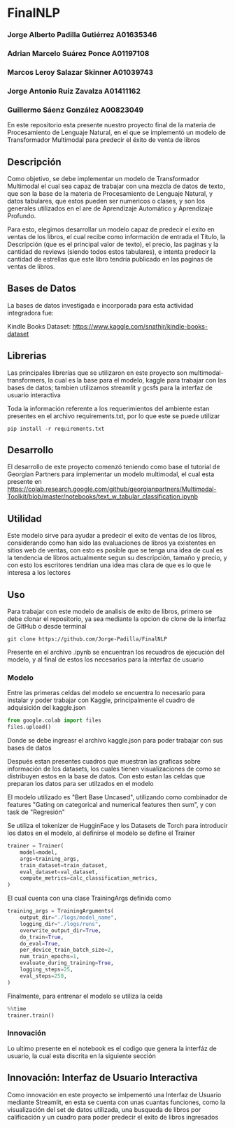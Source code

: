 # FinalNLP

### Jorge Alberto Padilla Gutiérrez  A01635346
### Adrian Marcelo Suárez Ponce      A01197108
### Marcos Leroy Salazar Skinner     A01039743
### Jorge Antonio Ruiz Zavalza       A01411162
### Guillermo Sáenz González         A00823049

En este repositorio esta presente nuestro proyecto final de la materia de Procesamiento de Lenguaje Natural, en el que se implementó un modelo de Transformador Multimodal para predecir el éxito de venta de libros

## Descripción

Como objetivo, se debe implementar un modelo de Transformador Multimodal el cual sea capaz de trabajar con una mezcla de datos de texto, que son la base de la materia de Procesamiento de Lenguaje Natural, y datos tabulares, que estos pueden ser numericos o clases, y son los generales utilizados en el are de Aprendizaje Automático y Aprendizaje Profundo.

Para esto, elegimos desarrollar un modelo capaz de predecir el exito en ventas de los libros, el cual recibe como información de entrada el Título, la Descripción (que es el principal valor de texto), el precio, las paginas y la cantidad de reviews (siendo todos estos tabulares), e intenta predecir la cantidad de estrellas que este libro tendría publicado en las paginas de ventas de libros.

## Bases de Datos

La bases de datos investigada e incorporada para esta actividad integradora fue:

Kindle Books Dataset:
https://www.kaggle.com/snathjr/kindle-books-dataset

## Librerias

Las principales librerías que se utilizaron en este proyecto son multimodal-transformers, la cual es la base para el modelo, kaggle para trabajar con las bases de datos; tambien utilizamos streamlit y gcsfs para la interfaz de usuario interactiva

Toda la información referente a los requerimientos del ambiente estan presentes en el archivo requirements.txt, por lo que este se puede utilizar

```shell
pip install -r requirements.txt
```

## Desarrollo

El desarrollo de este proyecto comenzó teniendo como base el tutorial de Georgian Partners para implementar un modelo multimodal, el cual esta presente en https://colab.research.google.com/github/georgianpartners/Multimodal-Toolkit/blob/master/notebooks/text_w_tabular_classification.ipynb

## Utilidad

Este modelo sirve para ayudar a predecir el exito de ventas de los libros, considerando como han sido las evaluaciones de libros ya existentes en sitios web de ventas, con esto es posible que se tenga una idea de cual es la tendencia de libros actualmente segun su descripción, tamaño y precio, y con esto los escritores tendrian una idea mas clara de que es lo que le interesa a los lectores

## Uso

Para trabajar con este modelo de analisis de exito de libros, primero se debe clonar el repositorio, ya sea mediante la opcion de clone de la interfaz de GitHub o desde terminal
```shell
git clone https://github.com/Jorge-Padilla/FinalNLP
```

Presente en el archivo .ipynb se encuentran los recuadros de ejecución del modelo, y al final de estos los necesarios para la interfaz de usuario

### Modelo

Entre las primeras celdas del modelo se encuentra lo necesario para instalar y poder trabajar con Kaggle, principalmente el cuadro de adquisición del kaggle.json
```python
from google.colab import files
files.upload()
```

Donde se debe ingreasr el archivo kaggle.json para poder trabajar con sus bases de datos

Después estan presentes cuadros que muestran las graficas sobre información de los datasets, los cuales tienen visualizaciones de como se distribuyen estos en la base de datos. Con esto estan las celdas que preparan los datos para ser utilzados en el modelo

El modelo utilizado es "Bert Base Uncased", utilizando como combinador de features "Gating on categorical and numerical features then sum", y con task de "Regresión"

Se utiliza el tokenizer de HugginFace y los Datasets de Torch para introducir los datos en el modelo, al definirse el modelo se define el Trainer
```python
trainer = Trainer(
    model=model,
    args=training_args,
    train_dataset=train_dataset,
    eval_dataset=val_dataset,
    compute_metrics=calc_classification_metrics,
)
```
El cual cuenta con una clase TrainingArgs definida como
```python
training_args = TrainingArguments(
    output_dir="./logs/model_name",
    logging_dir="./logs/runs",
    overwrite_output_dir=True,
    do_train=True,
    do_eval=True,
    per_device_train_batch_size=2,
    num_train_epochs=1,
    evaluate_during_training=True,
    logging_steps=25,
    eval_steps=250,
)
```

Finalmente, para entrenar el modelo se utiliza la celda
```python
%%time
trainer.train()
```

### Innovación

Lo ultimo presente en el notebook es el codigo que genera la interfáz de usuario, la cual esta discrita en la siguiente sección

## Innovación: Interfaz de Usuario Interactiva

Como innovación en este proyecto se imlpementó una Interfaz de Usuario mediante Streamlit, en esta se cuenta con unas cuantas funciones, como la visualización del set de datos utilizada, una busqueda de libros por calificación y un cuadro para poder predecir el exito de libros ingresados
